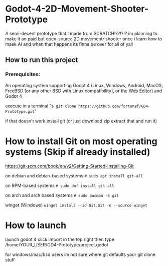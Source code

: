 # Godot-4-2D-Movement-Shooter-Prototype
A semi-decent prototype that I made from SCRATCH!??!?!?
im planning to make it an paid but open-source 2D movementr shooter once i learn how to maek AI and when that happens its finna be over for all of yall

## How to run this project

### Prerequisites:
An operating system supporting Godot 4 (Linux, Windows, Android, MacOS, FreeBSD [or any other BSD with Linux compatibility], or the [Web Editor](https://editor.godotengine.org/releases/latest/)) and Godot 4 

execute in a terminal "`$ git clone https://github.com/fortunef/GD4-Prototype.git`"

if that doesn't work install git (or just download zip extract that and run it)

# How to install Git on most operating systems (Skip if already installed)

https://git-scm.com/book/en/v2/Getting-Started-Installing-Git

on debian and debian-based systems
`# sudo apt install git-all`

on RPM-based systems
`# sudo dnf install git-all`

on arch and arch based systems
`# sudo pacman -S git`

winget (Windows)
`winget install --id Git.Git -e --source winget`

# How to launch

launch godot 4 click import in the top right then type /home/YOUR_USER/GD4-Prototype/project.godot

for windows/mac/bsd users im not sure where git defaults your git clone stuff
